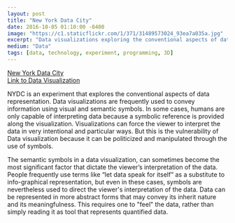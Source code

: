 ```yaml
---
layout: post
title: "New York Data City"
date: 2016-10-05 01:10:00 -0400
image: "https://c1.staticflickr.com/1/371/31489573024_93ea7a035a.jpg"
excerpt: "Data visualizations exploring the conventional aspects of data representation using New York Open Data."
medium: "Data"
tags: [data, technology, experiment, programming, 3D]
---
```


[New York Data City](http://mbrav.github.io/nydc/)  
[Link to Data Visualization](http://mbrav.github.io/nydc/11/index.html)

NYDC is an experiment that explores the conventional aspects of data representation. Data visualizations are frequently used to convey information using visual and semantic symbols. In some cases, humans are only capable of interpreting data because a symbolic reference is provided along the visualization. Visualizations can force the viewer to interpret the data in very intentional and particular ways. But this is the vulnerability of Data visualization because it can be politicized and manipulated through the use of symbols.

 The semantic symbols in a data visualization, can sometimes become the most significant factor that dictate the viewer’s interpretation of the data. People frequently use terms like “let data speak for itself” as a substitute to info-graphical representation, but even in these cases, symbols are nevertheless used to direct the viewer's interpretation of the data. Data can be represented in more abstract forms that may convey its inherit nature and its meaningfulness. This requires one to "feel" the data, rather than simply reading it as tool that represents quantified data.
